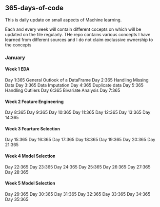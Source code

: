 ## 365-days-of-code
This is daily update on small aspects of Machine learning.

Each and every week will contain different cocepts on which will be updated on the file regularly. 
THe repo contains various concepts I have learned from different sources and I do not claim exclussive ownership to the concepts
### January
#### Week 1 EDA
Day 1:365 General Outlook of a DataFrame
Day 2:365 Handling Missing Data
Day 3:365 Data Imputation
Day 4:365 Duplicate data
Day 5:365 Handling Outliers
Day 6:365 Bivariate Analysis
Day 7:365

#### Week 2 Feature Engineering
Day 8:365
Day 9:365
Day 10:365
Day 11:365
Day 12:365
Day 13:365
Day 14:365

#### Week 3 Fearture Selection
Day 15:365
Day 16:365
Day 17:365
Day 18:365
Day 19:365
Day 20:365
Day 21:365

#### Week 4 Model Selection
Day 22:365
Day 23:365
Day 24:365
Day 25:365
Day 26:365
Day 27:365
Day 28:365

#### Week 5 Model Selection
Day 29:365
Day 30:365
Day 31:365
Day 32:365
Day 33:365
Day 34:365
Day 35:365
